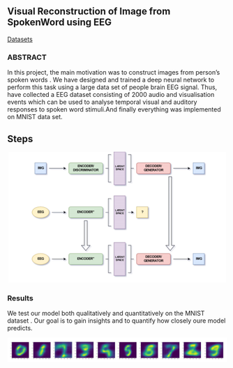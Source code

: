 ## Visual Reconstruction of Image from SpokenWord using EEG
[Datasets](https://github.com/Aryan05/EEG-Datasets)

### ABSTRACT
In this project, the main motivation was to construct images from
person’s spoken words . We have designed and trained a deep
neural network to perform this task using a large data set of people
brain EEG signal. Thus, have collected a EEG dataset consisting of
2000 audio and visualisation events which can be used to analyse
temporal visual and auditory responses to spoken word stimuli.And
finally everything was implemented on MNIST data set. 

## Steps
<p align="center">
    <img src="img/Steps.png" alt="Image" width="500" height="300"/>
</p>




### Results
We test our model both qualitatively and quantitatively on the
MNIST dataset . Our goal is to gain insights and to quantify how
closely oure model predicts.

<p align="center">
    <img src="img/Result.png" alt="Image"/>
</p>



